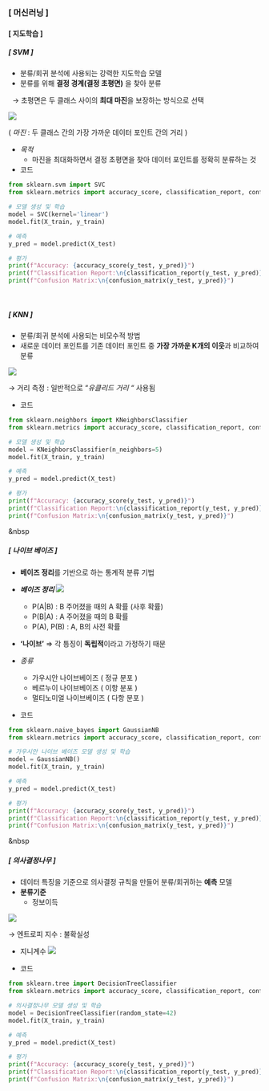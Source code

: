 ### [ 머신러닝 ]

#### [ 지도학습 ]

##### [ SVM ]

- 분류/회귀 분석에 사용되는 강력한 지도학습 모델
- 분류를 위해 **결정 경계(결정 초평면)** 을 찾아 분류
    
&nbsp;    → 초평면은 두 클래스 사이의 **최대 마진**을 보장하는 방식으로 선택

![](https://velog.velcdn.com/images/yejingksdpwls/post/48dea1ac-27a6-43bc-b250-926b98d47924/image.png)


( *마진* : 두 클래스 간의 가장 가까운 데이터 포인트 간의 거리 )

- *목적*
    - 마진을 최대화하면서 결정 초평면을 찾아 데이터 포인트를 정확히 분류하는 것
- 코드

```python
from sklearn.svm import SVC
from sklearn.metrics import accuracy_score, classification_report, confusion_matrix

# 모델 생성 및 학습
model = SVC(kernel='linear')
model.fit(X_train, y_train)

# 예측
y_pred = model.predict(X_test)

# 평가
print(f"Accuracy: {accuracy_score(y_test, y_pred)}")
print(f"Classification Report:\n{classification_report(y_test, y_pred)}")
print(f"Confusion Matrix:\n{confusion_matrix(y_test, y_pred)}")
```
&nbsp;
##### [ KNN ]

- 분류/회귀 분석에 사용되는 비모수적 방법
- 새로운 데이터 포인트를 기존 데이터 포인트 중 **가장 가까운 K개의 이웃**과 비교하여 분류

![](https://velog.velcdn.com/images/yejingksdpwls/post/7b3c1338-dee2-4a64-a2b6-847089f21a25/image.png)


→ 거리 측정 : 일반적으로 “*유클리드 거리 “* 사용됨

- 코드

```python
from sklearn.neighbors import KNeighborsClassifier
from sklearn.metrics import accuracy_score, classification_report, confusion_matrix

# 모델 생성 및 학습
model = KNeighborsClassifier(n_neighbors=5)
model.fit(X_train, y_train)

# 예측
y_pred = model.predict(X_test)

# 평가
print(f"Accuracy: {accuracy_score(y_test, y_pred)}")
print(f"Classification Report:\n{classification_report(y_test, y_pred)}")
print(f"Confusion Matrix:\n{confusion_matrix(y_test, y_pred)}")
```
&nbsp
##### [ 나이브 베이즈 ]

- **베이즈 정리**를 기반으로 하는 통계적 분류 기법
- ***베이즈 정리***
![](https://velog.velcdn.com/images/yejingksdpwls/post/27292a41-1658-45fd-be78-baeabe3b2e86/image.png)

    - P(A|B) : B 주어졌을 때의 A 확률 (사후 확률)
    - P(B|A) : A 주어졌을 때의 B 확률
    - P(A), P(B) : A, B의 사전 확률
    
- **‘나이브’** ⇒ 각 틍징이 **독립적**이라고 가정하기 때문
- *종류*
    - 가우시안 나이브베이즈 ( 정규 분포 )
    - 베르누이 나이브베이즈 ( 이항 분포 )
    - 멀티노미얼 나이브베이즈 ( 다항 분포 )
- 코드

```python
from sklearn.naive_bayes import GaussianNB
from sklearn.metrics import accuracy_score, classification_report, confusion_matrix

# 가우시안 나이브 베이즈 모델 생성 및 학습
model = GaussianNB()
model.fit(X_train, y_train)

# 예측
y_pred = model.predict(X_test)

# 평가
print(f"Accuracy: {accuracy_score(y_test, y_pred)}")
print(f"Classification Report:\n{classification_report(y_test, y_pred)}")
print(f"Confusion Matrix:\n{confusion_matrix(y_test, y_pred)}")
```
&nbsp
##### [ 의사결정나무 ]

- 데이터 특징을 기준으로 의사결정 규칙을 만들어 분류/회귀하는 **예측** 모델
- **분류기준**
    - 정보이득
    
![](https://velog.velcdn.com/images/yejingksdpwls/post/82dbad61-362c-4b64-8be5-7a3f7aa69e95/image.png)

→ 엔트로피 지수 : 불확실성
- 지니계수
![](https://velog.velcdn.com/images/yejingksdpwls/post/c785410e-c018-403d-a8c6-5b902420a057/image.png)


- 코드

```python
from sklearn.tree import DecisionTreeClassifier
from sklearn.metrics import accuracy_score, classification_report, confusion_matrix

# 의사결정나무 모델 생성 및 학습
model = DecisionTreeClassifier(random_state=42)
model.fit(X_train, y_train)

# 예측
y_pred = model.predict(X_test)

# 평가
print(f"Accuracy: {accuracy_score(y_test, y_pred)}")
print(f"Classification Report:\n{classification_report(y_test, y_pred)}")
print(f"Confusion Matrix:\n{confusion_matrix(y_test, y_pred)}")
```